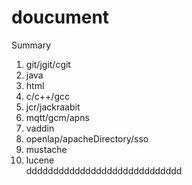 doucument
=========
Summary<br>
1. git/jgit/cgit <br>
2. java <br>
3. html <br>
4. c/c++/gcc <br>
5. jcr/jackraabit <br>
6. mqtt/gcm/apns <br>
7. vaddin <br>
8. openlap/apacheDirectory/sso <br>
9. mustache <br>
10. lucene <br>
ddddddddddddddddddddddddddddd
